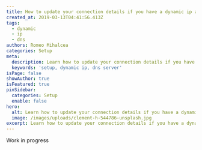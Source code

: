 ```yaml
---
title: How to update your connection details if you have a dynamic ip address
created_at: 2019-03-13T04:41:56.413Z
tags:
  - dynamic
  - ip
  - dns
authors: Romeo Mihalcea
categories: Setup
meta:
  description: Learn how to update your connection details if you have a dynamic ip address
  keywords: 'setup, dynamic ip, dns server'
isPage: false
showAuthor: true
isFeatured: true
pinSidebar:
  categories: Setup
  enable: false
hero:
  alt: Learn how to update your connection details if you have a dynamic ip address
  image: /images/uploads/clement-h-544786-unsplash.jpg
excerpt: Learn how to update your connection details if you have a dynamic ip address
---
```

Work in progress
